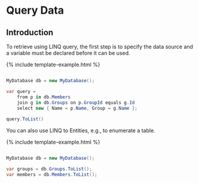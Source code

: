 # Query Data

## Introduction

To retrieve using LINQ query, the first step is to specify the data source and a variable must be declared before it can be used.

{% include template-example.html %} 
```csharp

MyDatabase db = new MyDatabase();

var query =
    from p in db.Members
    join g in db.Groups on p.GroupId equals g.Id
    select new { Name = p.Name, Group = g.Name };
    
query.ToList()

```

You can also use LINQ to Entities, e.g., to enumerate a table.

{% include template-example.html %} 
```csharp

MyDatabase db = new MyDatabase();

var groups = db.Groups.ToList();
var members = db.Members.ToList();

```



